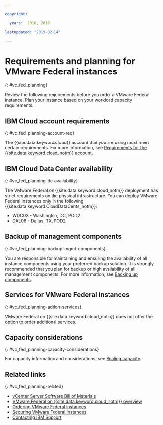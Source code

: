 ```yaml
---

copyright:

  years:  2016, 2019

lastupdated: "2019-02-14"

---
```


# Requirements and planning for VMware Federal instances
{: #vc_fed_planning}

Review the following requirements before you order a VMware Federal instance. Plan your instance based on your workload capacity requirements.

## IBM Cloud account requirements
{: #vc_fed_planning-account-req}

The {{site.data.keyword.cloud}} account that you are using must meet certain requirements. For more information, see [Requirements for the {{site.data.keyword.cloud_notm}} account](/docs/services/vmwaresolutions/vmonic/slaccountrequirement.html).

## IBM Cloud Data Center availability
{: #vc_fed_planning-dc-availability}

The VMware Federal on {{site.data.keyword.cloud_notm}} deployment has strict requirements on the physical infrastructure. You can deploy VMware Federal instances only in the following {{site.data.keyword.CloudDataCents_notm}}:
- WDC03 - Washington, DC, POD2
- DAL08 - Dallas, TX, POD2

## Backup of management components
{: #vc_fed_planning-backup-mgmt-components}

You are responsible for maintaining and ensuring the availability of all instance components using your preferred backup solution. It is strongly recommended that you plan for backup or high availability of all management components. For more information, see [Backing up components](/docs/services/vmwaresolutions/archiref/solution/solution_backingup.html).

## Services for VMware Federal instances
{: #vc_fed_planning-addon-services}

VMware Federal on {{site.data.keyword.cloud_notm}} does not offer the option to order additional services.

## Capacity considerations
{: #vc_fed_planning-capacity-considerations}

For capacity information and considerations, see [Scaling capacity](/docs/services/vmwaresolutions/archiref/solution/solution_scaling.html).

## Related links
{: #vc_fed_planning-related}

* [vCenter Server Software Bill of Materials](/docs/services/vmwaresolutions/vcenter/vc_bom.html)
* [VMware Federal on {{site.data.keyword.cloud_notm}} overview](/docs/services/vmwaresolutions/vcenter/vc_fed_overview.html)
* [Ordering VMware Federal instances](/docs/services/vmwaresolutions/vcenter/vc_fed_orderinginstance.html)
* [Securing VMware Federal instances](/docs/services/vmwaresolutions/vcenter/vc_fed_securinginstance.html)
* [Contacting IBM Support](/docs/services/vmwaresolutions/vmonic/trbl_support.html)
